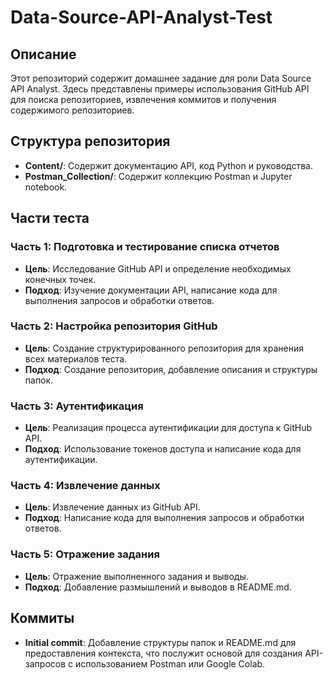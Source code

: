 # Data-Source-API-Analyst-Test

## Описание
Этот репозиторий содержит домашнее задание для роли Data Source API Analyst. Здесь представлены примеры использования GitHub API для поиска репозиториев, извлечения коммитов и получения содержимого репозиториев.

## Структура репозитория
- **Content/**: Содержит документацию API, код Python и руководства.
- **Postman_Collection/**: Содержит коллекцию Postman и Jupyter notebook.

## Части теста

### Часть 1: Подготовка и тестирование списка отчетов
- **Цель**: Исследование GitHub API и определение необходимых конечных точек.
- **Подход**: Изучение документации API, написание кода для выполнения запросов и обработки ответов.

### Часть 2: Настройка репозитория GitHub
- **Цель**: Создание структурированного репозитория для хранения всех материалов теста.
- **Подход**: Создание репозитория, добавление описания и структуры папок.

### Часть 3: Аутентификация
- **Цель**: Реализация процесса аутентификации для доступа к GitHub API.
- **Подход**: Использование токенов доступа и написание кода для аутентификации.

### Часть 4: Извлечение данных
- **Цель**: Извлечение данных из GitHub API.
- **Подход**: Написание кода для выполнения запросов и обработки ответов.

### Часть 5: Отражение задания
- **Цель**: Отражение выполненного задания и выводы.
- **Подход**: Добавление размышлений и выводов в README.md.

## Коммиты
- **Initial commit**: Добавление структуры папок и README.md для предоставления контекста, что послужит основой для создания API-запросов с использованием Postman или Google Colab.
